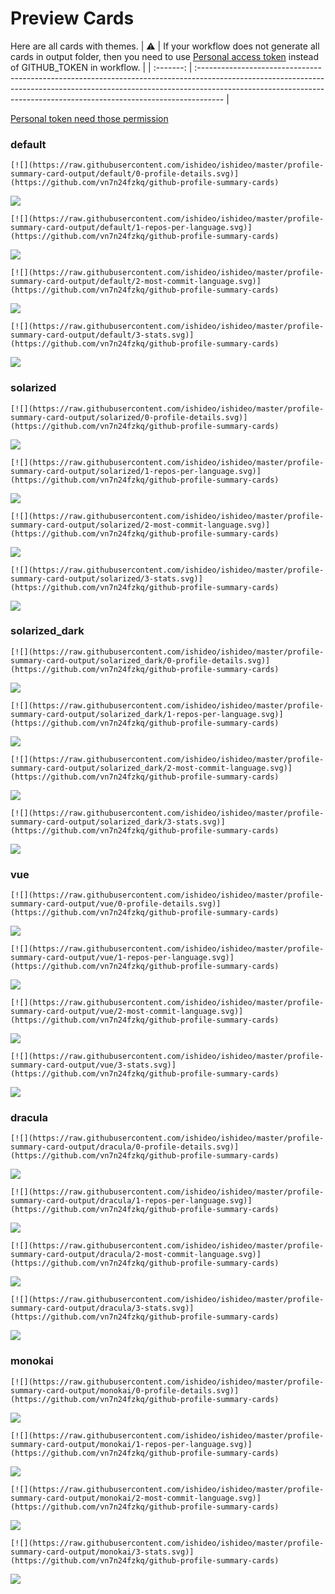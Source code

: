 
# Preview Cards

Here are all cards with themes.
| :warning: | If your workflow does not generate all cards in output folder, then you need to use [Personal access token](https://docs.github.com/en/actions/configuring-and-managing-workflows/creating-and-storing-encrypted-secrets) instead of GITHUB_TOKEN in workflow. |
| :-------: | :------------------------------------------------------------------------------------------------------------------------------------------------------------------------------------------------------------------------------------------------ |

[Personal token need those permission](https://github.com/vn7n24fzkq/github-profile-summary-cards/wiki/Personal-access-token-permissions)


### default


```
[![](https://raw.githubusercontent.com/ishideo/ishideo/master/profile-summary-card-output/default/0-profile-details.svg)](https://github.com/vn7n24fzkq/github-profile-summary-cards)
```
![](https://raw.githubusercontent.com/ishideo/ishideo/master/profile-summary-card-output/default/0-profile-details.svg)


```
[![](https://raw.githubusercontent.com/ishideo/ishideo/master/profile-summary-card-output/default/1-repos-per-language.svg)](https://github.com/vn7n24fzkq/github-profile-summary-cards)
```
![](https://raw.githubusercontent.com/ishideo/ishideo/master/profile-summary-card-output/default/1-repos-per-language.svg)


```
[![](https://raw.githubusercontent.com/ishideo/ishideo/master/profile-summary-card-output/default/2-most-commit-language.svg)](https://github.com/vn7n24fzkq/github-profile-summary-cards)
```
![](https://raw.githubusercontent.com/ishideo/ishideo/master/profile-summary-card-output/default/2-most-commit-language.svg)


```
[![](https://raw.githubusercontent.com/ishideo/ishideo/master/profile-summary-card-output/default/3-stats.svg)](https://github.com/vn7n24fzkq/github-profile-summary-cards)
```
![](https://raw.githubusercontent.com/ishideo/ishideo/master/profile-summary-card-output/default/3-stats.svg)


### solarized


```
[![](https://raw.githubusercontent.com/ishideo/ishideo/master/profile-summary-card-output/solarized/0-profile-details.svg)](https://github.com/vn7n24fzkq/github-profile-summary-cards)
```
![](https://raw.githubusercontent.com/ishideo/ishideo/master/profile-summary-card-output/solarized/0-profile-details.svg)


```
[![](https://raw.githubusercontent.com/ishideo/ishideo/master/profile-summary-card-output/solarized/1-repos-per-language.svg)](https://github.com/vn7n24fzkq/github-profile-summary-cards)
```
![](https://raw.githubusercontent.com/ishideo/ishideo/master/profile-summary-card-output/solarized/1-repos-per-language.svg)


```
[![](https://raw.githubusercontent.com/ishideo/ishideo/master/profile-summary-card-output/solarized/2-most-commit-language.svg)](https://github.com/vn7n24fzkq/github-profile-summary-cards)
```
![](https://raw.githubusercontent.com/ishideo/ishideo/master/profile-summary-card-output/solarized/2-most-commit-language.svg)


```
[![](https://raw.githubusercontent.com/ishideo/ishideo/master/profile-summary-card-output/solarized/3-stats.svg)](https://github.com/vn7n24fzkq/github-profile-summary-cards)
```
![](https://raw.githubusercontent.com/ishideo/ishideo/master/profile-summary-card-output/solarized/3-stats.svg)


### solarized_dark


```
[![](https://raw.githubusercontent.com/ishideo/ishideo/master/profile-summary-card-output/solarized_dark/0-profile-details.svg)](https://github.com/vn7n24fzkq/github-profile-summary-cards)
```
![](https://raw.githubusercontent.com/ishideo/ishideo/master/profile-summary-card-output/solarized_dark/0-profile-details.svg)


```
[![](https://raw.githubusercontent.com/ishideo/ishideo/master/profile-summary-card-output/solarized_dark/1-repos-per-language.svg)](https://github.com/vn7n24fzkq/github-profile-summary-cards)
```
![](https://raw.githubusercontent.com/ishideo/ishideo/master/profile-summary-card-output/solarized_dark/1-repos-per-language.svg)


```
[![](https://raw.githubusercontent.com/ishideo/ishideo/master/profile-summary-card-output/solarized_dark/2-most-commit-language.svg)](https://github.com/vn7n24fzkq/github-profile-summary-cards)
```
![](https://raw.githubusercontent.com/ishideo/ishideo/master/profile-summary-card-output/solarized_dark/2-most-commit-language.svg)


```
[![](https://raw.githubusercontent.com/ishideo/ishideo/master/profile-summary-card-output/solarized_dark/3-stats.svg)](https://github.com/vn7n24fzkq/github-profile-summary-cards)
```
![](https://raw.githubusercontent.com/ishideo/ishideo/master/profile-summary-card-output/solarized_dark/3-stats.svg)


### vue


```
[![](https://raw.githubusercontent.com/ishideo/ishideo/master/profile-summary-card-output/vue/0-profile-details.svg)](https://github.com/vn7n24fzkq/github-profile-summary-cards)
```
![](https://raw.githubusercontent.com/ishideo/ishideo/master/profile-summary-card-output/vue/0-profile-details.svg)


```
[![](https://raw.githubusercontent.com/ishideo/ishideo/master/profile-summary-card-output/vue/1-repos-per-language.svg)](https://github.com/vn7n24fzkq/github-profile-summary-cards)
```
![](https://raw.githubusercontent.com/ishideo/ishideo/master/profile-summary-card-output/vue/1-repos-per-language.svg)


```
[![](https://raw.githubusercontent.com/ishideo/ishideo/master/profile-summary-card-output/vue/2-most-commit-language.svg)](https://github.com/vn7n24fzkq/github-profile-summary-cards)
```
![](https://raw.githubusercontent.com/ishideo/ishideo/master/profile-summary-card-output/vue/2-most-commit-language.svg)


```
[![](https://raw.githubusercontent.com/ishideo/ishideo/master/profile-summary-card-output/vue/3-stats.svg)](https://github.com/vn7n24fzkq/github-profile-summary-cards)
```
![](https://raw.githubusercontent.com/ishideo/ishideo/master/profile-summary-card-output/vue/3-stats.svg)


### dracula


```
[![](https://raw.githubusercontent.com/ishideo/ishideo/master/profile-summary-card-output/dracula/0-profile-details.svg)](https://github.com/vn7n24fzkq/github-profile-summary-cards)
```
![](https://raw.githubusercontent.com/ishideo/ishideo/master/profile-summary-card-output/dracula/0-profile-details.svg)


```
[![](https://raw.githubusercontent.com/ishideo/ishideo/master/profile-summary-card-output/dracula/1-repos-per-language.svg)](https://github.com/vn7n24fzkq/github-profile-summary-cards)
```
![](https://raw.githubusercontent.com/ishideo/ishideo/master/profile-summary-card-output/dracula/1-repos-per-language.svg)


```
[![](https://raw.githubusercontent.com/ishideo/ishideo/master/profile-summary-card-output/dracula/2-most-commit-language.svg)](https://github.com/vn7n24fzkq/github-profile-summary-cards)
```
![](https://raw.githubusercontent.com/ishideo/ishideo/master/profile-summary-card-output/dracula/2-most-commit-language.svg)


```
[![](https://raw.githubusercontent.com/ishideo/ishideo/master/profile-summary-card-output/dracula/3-stats.svg)](https://github.com/vn7n24fzkq/github-profile-summary-cards)
```
![](https://raw.githubusercontent.com/ishideo/ishideo/master/profile-summary-card-output/dracula/3-stats.svg)


### monokai


```
[![](https://raw.githubusercontent.com/ishideo/ishideo/master/profile-summary-card-output/monokai/0-profile-details.svg)](https://github.com/vn7n24fzkq/github-profile-summary-cards)
```
![](https://raw.githubusercontent.com/ishideo/ishideo/master/profile-summary-card-output/monokai/0-profile-details.svg)


```
[![](https://raw.githubusercontent.com/ishideo/ishideo/master/profile-summary-card-output/monokai/1-repos-per-language.svg)](https://github.com/vn7n24fzkq/github-profile-summary-cards)
```
![](https://raw.githubusercontent.com/ishideo/ishideo/master/profile-summary-card-output/monokai/1-repos-per-language.svg)


```
[![](https://raw.githubusercontent.com/ishideo/ishideo/master/profile-summary-card-output/monokai/2-most-commit-language.svg)](https://github.com/vn7n24fzkq/github-profile-summary-cards)
```
![](https://raw.githubusercontent.com/ishideo/ishideo/master/profile-summary-card-output/monokai/2-most-commit-language.svg)


```
[![](https://raw.githubusercontent.com/ishideo/ishideo/master/profile-summary-card-output/monokai/3-stats.svg)](https://github.com/vn7n24fzkq/github-profile-summary-cards)
```
![](https://raw.githubusercontent.com/ishideo/ishideo/master/profile-summary-card-output/monokai/3-stats.svg)

